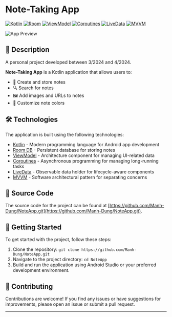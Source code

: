 # Note-Taking App

[![Kotlin](https://img.shields.io/badge/Kotlin-0095D5?style=for-the-badge&logo=kotlin&logoColor=white)](https://kotlinlang.org/)
[![Room](https://img.shields.io/badge/Room-DB-brightgreen?style=for-the-badge&logo=room&logoColor=white)](https://developer.android.com/training/data-storage/room)
[![ViewModel](https://img.shields.io/badge/ViewModel-yellowgreen?style=for-the-badge&logo=viewmodel&logoColor=black)](https://developer.android.com/topic/libraries/architecture/viewmodel)
[![Coroutines](https://img.shields.io/badge/Coroutines-blue?style=for-the-badge&logo=coroutines&logoColor=white)](https://kotlinlang.org/docs/coroutines-basics.html)
[![LiveData](https://img.shields.io/badge/LiveData-green?style=for-the-badge&logo=livedata&logoColor=white)](https://developer.android.com/topic/libraries/architecture/livedata)
[![MVVM](https://img.shields.io/badge/MVVM-orange?style=for-the-badge&logo=mvvm&logoColor=white)](https://developer.android.com/jetpack/guide)

![App Preview](https://via.placeholder.com/468x300?text=App+Preview+Image)

## 📖 Description

A personal project developed between 3/2024 and 4/2024.

**Note-Taking App** is a Kotlin application that allows users to:

- 📝 Create and store notes
- 🔍 Search for notes
- 🖼️ Add images and URLs to notes
- 🎨 Customize note colors

## 🛠️ Technologies

The application is built using the following technologies:

- [Kotlin](https://kotlinlang.org/) - Modern programming language for Android app development
- [Room DB](https://developer.android.com/training/data-storage/room) - Persistent database for storing notes
- [ViewModel](https://developer.android.com/topic/libraries/architecture/viewmodel) - Architecture component for managing UI-related data
- [Coroutines](https://kotlinlang.org/docs/coroutines-basics.html) - Asynchronous programming for managing long-running tasks
- [LiveData](https://developer.android.com/topic/libraries/architecture/livedata) - Observable data holder for lifecycle-aware components
- [MVVM](https://developer.android.com/jetpack/guide) - Software architectural pattern for separating concerns

## 📁 Source Code

The source code for the project can be found at [https://github.com/Manh-Dung/NoteApp.git](https://github.com/Manh-Dung/NoteApp.git).

## 🚀 Getting Started

To get started with the project, follow these steps:

1. Clone the repository: `git clone https://github.com/Manh-Dung/NoteApp.git`
2. Navigate to the project directory: `cd NoteApp`
3. Build and run the application using Android Studio or your preferred development environment.

## 📝 Contributing

Contributions are welcome! If you find any issues or have suggestions for improvements, please open an issue or submit a pull request.

---

